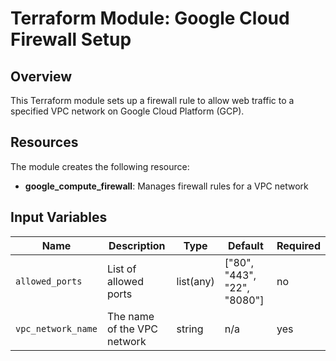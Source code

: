 # Terraform Module: Google Cloud Firewall Setup

## Overview

This Terraform module sets up a firewall rule to allow web traffic to a specified VPC network on Google Cloud Platform (GCP).

## Resources

The module creates the following resource:

- **google_compute_firewall**: Manages firewall rules for a VPC network

## Input Variables

| Name              | Description                  | Type         | Default                     | Required |
|-------------------|------------------------------|--------------|-----------------------------|----------|
| `allowed_ports`   | List of allowed ports        | list(any)    | ["80", "443", "22", "8080"] | no       |
| `vpc_network_name`| The name of the VPC network  | string       | n/a                         | yes      |

